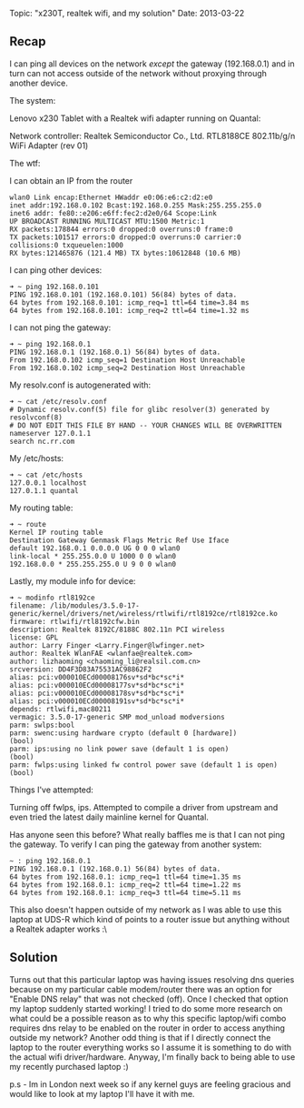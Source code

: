 Topic: "x230T, realtek wifi, and my solution"
Date: 2013-03-22

## Recap ##

I can ping all devices on the network _except_ the gateway
(192.168.0.1) and in turn can not access outside of the network
without proxying through another device.

The system:

Lenovo x230 Tablet with a Realtek wifi adapter running on Quantal:

Network controller: Realtek Semiconductor Co., Ltd. RTL8188CE
802.11b/g/n WiFi Adapter (rev 01)

The wtf:

I can obtain an IP from the router

    wlan0 Link encap:Ethernet HWaddr e0:06:e6:c2:d2:e0
    inet addr:192.168.0.102 Bcast:192.168.0.255 Mask:255.255.255.0
    inet6 addr: fe80::e206:e6ff:fec2:d2e0/64 Scope:Link
    UP BROADCAST RUNNING MULTICAST MTU:1500 Metric:1
    RX packets:178844 errors:0 dropped:0 overruns:0 frame:0
    TX packets:101517 errors:0 dropped:0 overruns:0 carrier:0
    collisions:0 txqueuelen:1000
    RX bytes:121465876 (121.4 MB) TX bytes:10612848 (10.6 MB)

I can ping other devices:

    ➜ ~ ping 192.168.0.101
    PING 192.168.0.101 (192.168.0.101) 56(84) bytes of data.
    64 bytes from 192.168.0.101: icmp_req=1 ttl=64 time=3.84 ms
    64 bytes from 192.168.0.101: icmp_req=2 ttl=64 time=1.32 ms

I can not ping the gateway:

    ➜ ~ ping 192.168.0.1
    PING 192.168.0.1 (192.168.0.1) 56(84) bytes of data.
    From 192.168.0.102 icmp_seq=1 Destination Host Unreachable
    From 192.168.0.102 icmp_seq=2 Destination Host Unreachable

My resolv.conf is autogenerated with:

    ➜ ~ cat /etc/resolv.conf
    # Dynamic resolv.conf(5) file for glibc resolver(3) generated by
    resolvconf(8)
    # DO NOT EDIT THIS FILE BY HAND -- YOUR CHANGES WILL BE OVERWRITTEN
    nameserver 127.0.1.1
    search nc.rr.com

My /etc/hosts:

    ➜ ~ cat /etc/hosts
    127.0.0.1 localhost
    127.0.1.1 quantal

My routing table:

    ➜ ~ route
    Kernel IP routing table
    Destination Gateway Genmask Flags Metric Ref Use Iface
    default 192.168.0.1 0.0.0.0 UG 0 0 0 wlan0
    link-local * 255.255.0.0 U 1000 0 0 wlan0
    192.168.0.0 * 255.255.255.0 U 9 0 0 wlan0

Lastly, my module info for device:

    ➜ ~ modinfo rtl8192ce
    filename: /lib/modules/3.5.0-17-generic/kernel/drivers/net/wireless/rtlwifi/rtl8192ce/rtl8192ce.ko
    firmware: rtlwifi/rtl8192cfw.bin
    description: Realtek 8192C/8188C 802.11n PCI wireless
    license: GPL
    author: Larry Finger <Larry.Finger@lwfinger.net>
    author: Realtek WlanFAE <wlanfae@realtek.com>
    author: lizhaoming <chaoming_li@realsil.com.cn>
    srcversion: DD4F3D83A75531AC98862F2
    alias: pci:v000010ECd00008176sv*sd*bc*sc*i*
    alias: pci:v000010ECd00008177sv*sd*bc*sc*i*
    alias: pci:v000010ECd00008178sv*sd*bc*sc*i*
    alias: pci:v000010ECd00008191sv*sd*bc*sc*i*
    depends: rtlwifi,mac80211
    vermagic: 3.5.0-17-generic SMP mod_unload modversions
    parm: swlps:bool
    parm: swenc:using hardware crypto (default 0 [hardware])
    (bool)
    parm: ips:using no link power save (default 1 is open)
    (bool)
    parm: fwlps:using linked fw control power save (default 1 is open)
    (bool)

Things I've attempted:

Turning off fwlps, ips. Attempted to compile a driver from upstream
and even tried the latest daily mainline kernel for Quantal.

Has anyone seen this before? What really baffles me is that I can not
ping the gateway. To verify I can ping the gateway from another
system:

    ~ : ping 192.168.0.1
    PING 192.168.0.1 (192.168.0.1) 56(84) bytes of data.
    64 bytes from 192.168.0.1: icmp_req=1 ttl=64 time=1.35 ms
    64 bytes from 192.168.0.1: icmp_req=2 ttl=64 time=1.22 ms
    64 bytes from 192.168.0.1: icmp_req=3 ttl=64 time=5.11 ms


This also doesn't happen outside of my network as I was able to use
this laptop at UDS-R which kind of points to a router issue but
anything without a Realtek adapter works :\

## Solution ##

Turns out that this particular laptop was having issues resolving dns queries because on my particular cable modem/router there was an option for "Enable DNS relay" that was not checked (off). Once I checked that option my laptop suddenly started working! I tried to do some more research on what could be a possible reason as to why this specific laptop/wifi combo requires dns relay to be enabled on the router in order to access anything outside my network? Another odd thing is that if I directly connect the laptop to the router everything works so I assume it is something to do with the actual wifi driver/hardware. Anyway, I'm finally back to being able to use my recently purchased laptop :)

p.s - Im in London next week so if any kernel guys are feeling gracious and would like to look at my laptop I'll have it with me.
